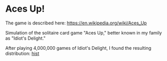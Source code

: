 # Aces Up!

The game is described here: https://en.wikipedia.org/wiki/Aces_Up

Simulation of the solitaire card game "Aces Up," better known in my family as "Idiot's Delight."

[hist]: ./images/figure_1.png

After playing 4,000,000 games of Idiot's Delight, I found the resulting distribution: [hist]
